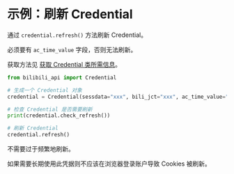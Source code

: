 # 示例：刷新 Credential

通过 `credential.refresh()` 方法刷新 Credential。

必须要有 `ac_time_value` 字段，否则无法刷新。

获取方法见 [获取 Credential 类所需信息](get-credential.md)。

```python
from bilibili_api import Credential

# 生成一个 Credential 对象
credential = Credential(sessdata="xxx", bili_jct="xxx", ac_time_value="xxx")

# 检查 Credential 是否需要刷新
print(credential.check_refresh())

# 刷新 Credential
credential.refresh()
```

不需要过于频繁地刷新。

如果需要长期使用此凭据则不应该在浏览器登录账户导致 Cookies 被刷新。